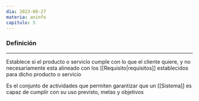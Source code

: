 ```yaml
---
dia: 2023-08-27
materia: aninfo
capitulo: 5
---
```

### Definición
---
Establece si el producto o servicio cumple con lo que el cliente quiere, y no necesariamente esta alineado con los [[Requisito|requisitos]] establecidos para dicho producto o servicio

Es el conjunto de actividades que permiten garantizar que un [[Sistema]] es capaz de cumplir con su uso previsto, metas y objetivos
